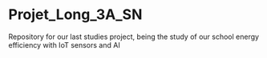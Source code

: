 # Projet_Long_3A_SN
Repository for our last studies project, being the study of our school energy efficiency with IoT sensors and AI
